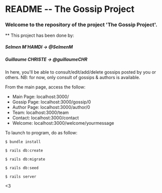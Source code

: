 # README -- The Gossip Project

### Welcome to the repository of the project 'The Gossip Project'.
** This project has been done by:
##### Selmen M'HAMDI -> @SelmenM
##### Guillaume CHRISTE -> @guillaumeCHR

In here, you'll be able to consult/edit/add/delete gossips posted by you or others.
NB: for now, only consult of gossips & authors is available.

From the main page, access the follow:
<ul>
	<li>Main Page: localhost:3000/</li>
	<li>Gossip Page: localhost:3000/gossip/0</li>
	<li>Author Page: localhost:3000/author/0</li>
	<li>Team: localhost:3000/team</li>
	<li>Contact: localhost:3000/contact</li>
	<li>Welcome: localhost:3000/welcome/yourmessage</li>
</ul>

To launch to program, do as follow:
~~~~~~~~~~~~~~~~~~~~
$ bundle install

$ rails db:create

$ rails db:migrate

$ rails db:seed

$ rails server
~~~~~~~~~~~~~~~~~~~~
<3


